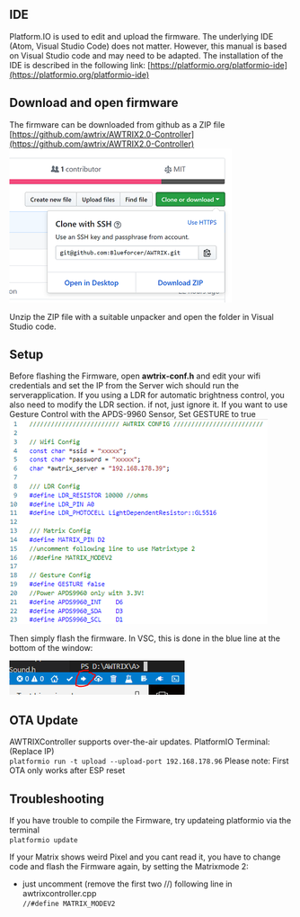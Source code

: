 ## **IDE**

Platform.IO is used to edit and upload the firmware.
The underlying IDE (Atom, Visual Studio Code) does not matter.
However, this manual is based on Visual Studio code and may need to be adapted.
The installation of the IDE is described in the following link:
[https://platformio.org/platformio-ide](https://platformio.org/platformio-ide)

## **Download and open firmware**

The firmware can be downloaded from github as a ZIP file
[https://github.com/awtrix/AWTRIX2.0-Controller](https://github.com/awtrix/AWTRIX2.0-Controller)
![image alt text](assets/image_1.png)

Unzip the ZIP file with a suitable unpacker and open the folder in Visual Studio code.

## **Setup**

Before flashing the Firmware, open **awtrix-conf.h** and edit your wifi credentials and set the IP from the Server wich should run the serverapplication.  If you using a LDR for automatic brightness control, you also need to modify the LDR section. if not, just ignore it.
If you want to use Gesture Control with the APDS-9960 Sensor, Set GESTURE to true  
![image alt text](assets/config.png)

 Then simply flash the firmware. In VSC, this is done in the blue line at the bottom of the window:  

![image alt text](assets/image_2.png)

## **OTA Update**
AWTRIXController supports over-the-air updates. PlatformIO Terminal:  
(Replace IP)  
```platformio run -t upload --upload-port 192.168.178.96```
Please note: First OTA only works after ESP reset

## **Troubleshooting**
If you have trouble to compile the Firmware, try updateing platformio via the terminal  
```platformio update```  
  
If your Matrix shows weird Pixel and you cant read it, you have to change code and flash the Firmware again, by setting the Matrixmode 2:
- just uncomment (remove the first two //) following line in awtrixcontroller.cpp   
```//#define MATRIX_MODEV2```